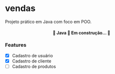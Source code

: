 # vendas
Projeto prático em Java com foco em POO.

<h4 align="center"> 
	🚧  Java 🚀 Em construção...  🚧
</h4>

### Features

- [x] Cadastro de usuário
- [x] Cadastro de cliente
- [ ] Cadastro de produtos
